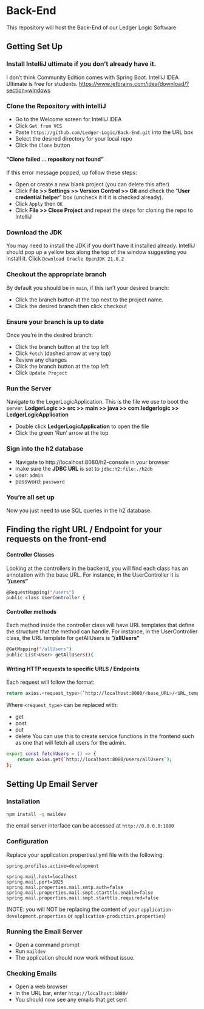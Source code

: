 # Back-End
This repository will host the Back-End of our Ledger Logic Software

## Getting Set Up
### Install IntelliJ ultimate if you don’t already have it.
I don’t think Community Edition comes with Spring Boot.
IntelliJ IDEA Ultimate is free for students.
https://www.jetbrains.com/idea/download/?section=windows

### Clone the Repository with intelliJ
- Go to the Welcome screen for IntelliJ IDEA
- Click ```Get from VCS```
- Paste ```https://github.com/Ledger-Logic/Back-End.git``` into the URL box
- Select the desired directory for your local repo
- Click the ```Clone``` button

#### “Clone failed … repository not found”
If this error message popped, up follow these steps:
- Open or create a new blank project (you can delete this after)
- Click **File >> Settings >> Version Control >> Git** and check the “**User credential helper**” box (uncheck it if it is checked already).
- Click ```Apply``` then ```OK```
- Click **File >> Close Project** and repeat the steps for cloning the repo to IntelliJ

### Download the JDK
You may need to install the JDK if you don’t have it installed already.
IntelliJ should pop up a yellow box along the top of the window suggesting you install it.
Click ```Download Oracle OpenJDK 21.0.2```

### Checkout the appropriate branch
By default you should be in ```main```, if this isn’t your desired branch:
- Click the branch button at the top next to the project name.
- Click the desired branch then click checkout

### Ensure your branch is up to date
Once you’re in the desired branch: 
- Click the branch button at the top left
- Click ```Fetch``` (dashed arrow at very top)
- Review any changes
- Click the branch button at the top left
- Click ```Update Project```


### Run the Server
Navigate to the LegerLogicApplication. This is the file we use to boot the server.
**LodgerLogic >> src >> main >> java >> com.ledgerlogic >> LedgerLogicApplication**
- Double click **LedgerLogicApplication** to open the file
- Click the green ‘Run’ arrow at the top

### Sign into the h2 database
- Navigate to http://localhost:8080/h2-console in your browser
- make sure the **JDBC URL** is set to ```jdbc:h2:file:./h2db```
- user: ```admin```
- password: ```password```

### You’re all set up
Now you just need to use SQL queries in the h2 database.

## Finding the right URL / Endpoint for your requests on the front-end
#### Controller Classes
Looking at the controllers in the backend, you will find each class has an annotation with the base URL.
For instance, in the UserController it is **”/users”**
```bash
@RequestMapping("/users")
public class UserController {
```
#### Controller methods
Each method inside the controller class will have URL templates that define the structure that the method can handle. 
For instance, in the UserController class, the URL template for getAllUsers is **”/allUsers”**
```bash
@GetMapping("/allUsers")
public List<User> getAllUsers(){
```
#### Writing HTTP requests to specific URLS / Endpoints
Each request will follow the format:
```bash
return axios.<request_type>(`http://localhost:8080/<base_URL>/<URL_template>`);
```
Where ```<request_type>``` can be replaced with:
- get
- post
- put
- delete
You can use this to create service functions in the frontend such as one that will fetch all users for the admin.
```bash
export const fetchUsers = () => {
    return axios.get(`http://localhost:8080/users/allUsers`);
};
```

## Setting Up Email Server
### Installation
```bash
npm install -g maildev
```
the email server interface can be accessed at ```http://0.0.0.0:1080```
### Configuration
Replace your application.properties/.yml file with the following: 
```
spring.profiles.active=development

spring.mail.host=localhost
spring.mail.port=1025
spring.mail.properties.mail.smtp.auth=false
spring.mail.properties.mail.smpt.starttls.enable=false
spring.mail.properties.mail.smpt.starttls.required=false
```
(NOTE: you will NOT be replacing the content of your ```application-development.properties``` or ```application-production.properties```)

### Running the Email Server
- Open a command prompt
- Run ```maildev```
- The application should now work without issue.

### Checking Emails
- Open a web browser
- In the URL bar, enter ```http://localhost:1080/```
- You should now see any emails that get sent




